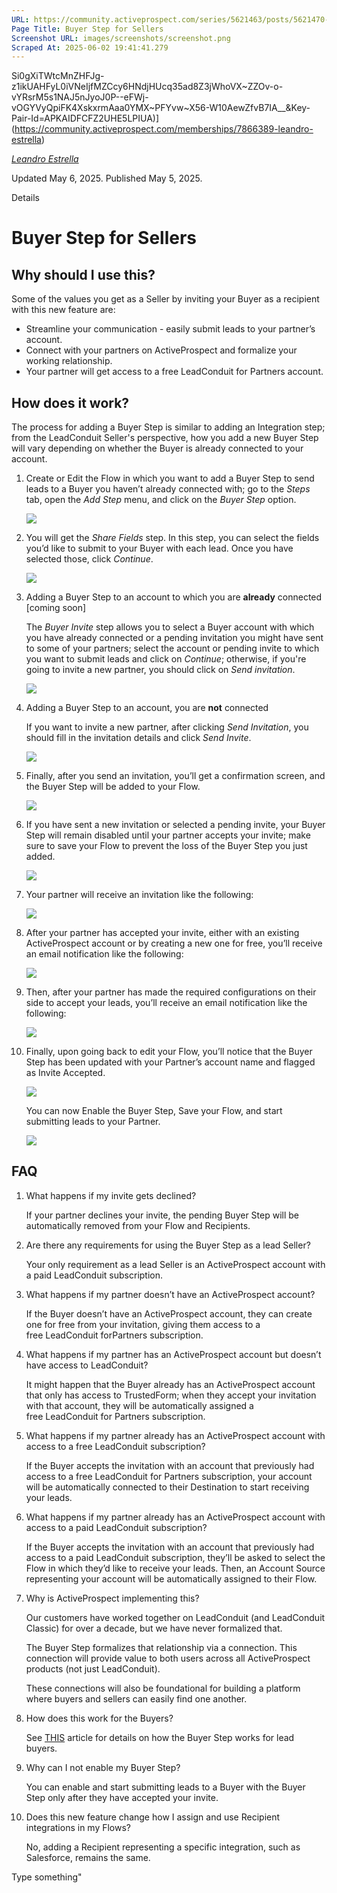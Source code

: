```yaml
---
URL: https://community.activeprospect.com/series/5621463/posts/5621470-buyer-step-for-sellers
Page Title: Buyer Step for Sellers
Screenshot URL: images/screenshots/screenshot.png
Scraped At: 2025-06-02 19:41:41.279
---
```

Si0gXiTWtcMnZHFJg-z1ikUAHFyL0iVNeIjfMZCcy6HNdjHUcq35ad8Z3jWhoVX~ZZOv-o-vYRsrM5s1NAJ5nJyoJ0P--eFWj-vOGYVyQpiFK4XskxrmAaa0YMX~PFYvw~X56-W10AewZfvB7IA__&Key-Pair-Id=APKAIDFCFZ2UHE5LPIUA)](https://community.activeprospect.com/memberships/7866389-leandro-estrella)

[_Leandro Estrella_](https://community.activeprospect.com/memberships/7866389-leandro-estrella)

Updated May 6, 2025. Published May 5, 2025.

Details

# Buyer Step for Sellers

## Why should I use this?

Some of the values you get as a Seller by inviting your Buyer as a recipient with this new feature are:

- Streamline your communication - easily submit leads to your partner’s account.
- Connect with your partners on ActiveProspect and formalize your working relationship.
- Your partner will get access to a free LeadConduit for Partners account.

## How does it work?

The process for adding a Buyer Step is similar to adding an Integration step; from the LeadConduit Seller's perspective, how you add a new Buyer Step will vary depending on whether the Buyer is already connected to your account.

01. Create or Edit the Flow in which you want to add a Buyer Step to send leads to a Buyer you haven’t already connected with; go to the _Steps_ tab, open the _Add Step_ menu, and click on the _Buyer Step_ option.



    ![](images/image-1.png)

02. You will get the _Share Fields_ step. In this step, you can select the fields you’d like to submit to your Buyer with each lead. Once you have selected those, click _Continue_.



    ![](images/image-2.png)

03. Adding a Buyer Step to an account to which you are **already** connected \[coming soon\]

    The _Buyer Invite_ step allows you to select a Buyer account with which you have already connected or a pending invitation you might have sent to some of your partners; select the account or pending invite to which you want to submit leads and click on _Continue_; otherwise, if you're going to invite a new partner, you should click on _Send invitation_.



    ![](images/image-3.png)

04. Adding a Buyer Step to an account, you are **not** connected

    If you want to invite a new partner, after clicking _Send Invitation_, you should fill in the invitation details and click _Send Invite_.



    ![](images/image-4.png)

05. Finally, after you send an invitation, you’ll get a confirmation screen, and the Buyer Step will be added to your Flow.



    ![](images/image-5.png)

06. If you have sent a new invitation or selected a pending invite, your Buyer Step will remain disabled until your partner accepts your invite; make sure to save your Flow to prevent the loss of the Buyer Step you just added.



    ![](images/image-6.png)

07. Your partner will receive an invitation like the following:

    ![](images/image-7.png)
08. After your partner has accepted your invite, either with an existing ActiveProspect account or by creating a new one for free, you’ll receive an email notification like the following:

    ![](images/image-8.png)
09. Then, after your partner has made the required configurations on their side to accept your leads, you’ll receive an email notification like the following:

    ![](images/image-9.png)
10. Finally, upon going back to edit your Flow, you’ll notice that the Buyer Step has been updated with your Partner’s account name and flagged as Invite Accepted.



    ![](images/image-10.png)

    You can now Enable the Buyer Step, Save your Flow, and start submitting leads to your Partner.



    ![](images/image-11.png)

## FAQ

01. What happens if my invite gets declined?

    If your partner declines your invite, the pending Buyer Step will be automatically removed from your Flow and Recipients.

02. Are there any requirements for using the Buyer Step as a lead Seller?

    Your only requirement as a lead Seller is an ActiveProspect account with a paid LeadConduit subscription.

03. What happens if my partner doesn’t have an ActiveProspect account?

    If the Buyer doesn’t have an ActiveProspect account, they can create one for free from your invitation, giving them access to a free LeadConduit forPartners subscription.

04. What happens if my partner has an ActiveProspect account but doesn’t have access to LeadConduit?

    It might happen that the Buyer already has an ActiveProspect account that only has access to TrustedForm; when they accept your invitation with that account, they will be automatically assigned a free LeadConduit for Partners subscription.

05. What happens if my partner already has an ActiveProspect account with access to a free LeadConduit subscription?

    If the Buyer accepts the invitation with an account that previously had access to a free LeadConduit for Partners subscription, your account will be automatically connected to their Destination to start receiving your leads.

06. What happens if my partner already has an ActiveProspect account with access to a paid LeadConduit subscription?

    If the Buyer accepts the invitation with an account that previously had access to a paid LeadConduit subscription, they’ll be asked to select the Flow in which they’d like to receive your leads. Then, an Account Source representing your account will be automatically assigned to their Flow.

07. Why is ActiveProspect implementing this?

    Our customers have worked together on LeadConduit (and LeadConduit Classic) for over a decade, but we have never formalized that.

    The Buyer Step formalizes that relationship via a connection. This connection will provide value to both users across all ActiveProspect products (not just LeadConduit).

    These connections will also be foundational for building a platform where buyers and sellers can easily find one another.

08. How does this work for the Buyers?

    See [THIS](https://community.activeprospect.com/series/5621463/posts/5621479) article for details on how the Buyer Step works for lead buyers.

09. Why can I not enable my Buyer Step?

    You can enable and start submitting leads to a Buyer with the Buyer Step only after they have accepted your invite.

10. Does this new feature change how I assign and use Recipient integrations in my Flows?

    No, adding a Recipient representing a specific integration, such as Salesforce, remains the same.

Type something"
